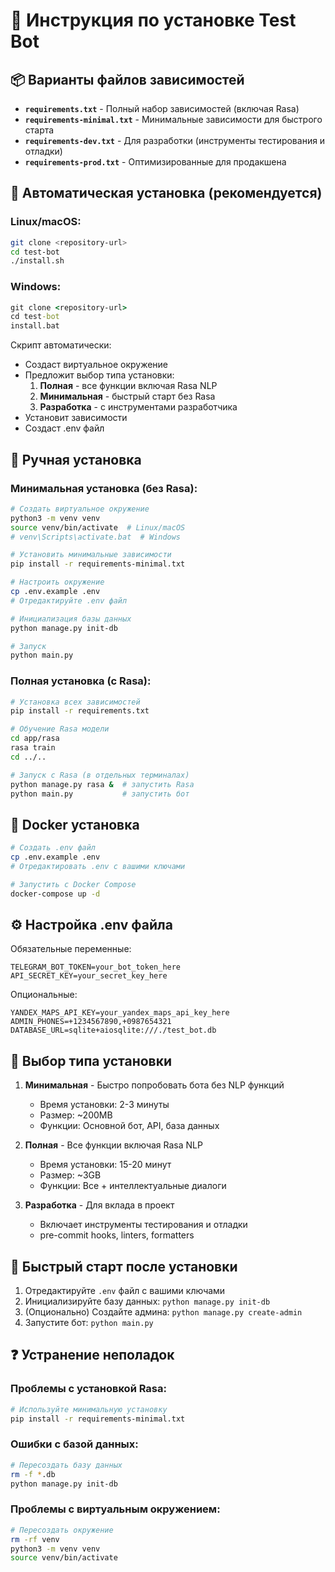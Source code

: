 # 🚀 Инструкция по установке Test Bot

## 📦 Варианты файлов зависимостей

- **`requirements.txt`** - Полный набор зависимостей (включая Rasa)
- **`requirements-minimal.txt`** - Минимальные зависимости для быстрого старта
- **`requirements-dev.txt`** - Для разработки (инструменты тестирования и отладки)
- **`requirements-prod.txt`** - Оптимизированные для продакшена

## 🎯 Автоматическая установка (рекомендуется)

### Linux/macOS:
```bash
git clone <repository-url>
cd test-bot
./install.sh
```

### Windows:
```cmd
git clone <repository-url>
cd test-bot
install.bat
```

Скрипт автоматически:
- Создаст виртуальное окружение
- Предложит выбор типа установки:
  1. **Полная** - все функции включая Rasa NLP
  2. **Минимальная** - быстрый старт без Rasa
  3. **Разработка** - с инструментами разработчика
- Установит зависимости
- Создаст .env файл

## 🔧 Ручная установка

### Минимальная установка (без Rasa):
```bash
# Создать виртуальное окружение
python3 -m venv venv
source venv/bin/activate  # Linux/macOS
# venv\Scripts\activate.bat  # Windows

# Установить минимальные зависимости
pip install -r requirements-minimal.txt

# Настроить окружение
cp .env.example .env
# Отредактируйте .env файл

# Инициализация базы данных
python manage.py init-db

# Запуск
python main.py
```

### Полная установка (с Rasa):
```bash
# Установка всех зависимостей
pip install -r requirements.txt

# Обучение Rasa модели
cd app/rasa
rasa train
cd ../..

# Запуск с Rasa (в отдельных терминалах)
python manage.py rasa &  # запустить Rasa
python main.py           # запустить бот
```

## 🐳 Docker установка

```bash
# Создать .env файл
cp .env.example .env
# Отредактировать .env с вашими ключами

# Запустить с Docker Compose
docker-compose up -d
```

## ⚙️ Настройка .env файла

Обязательные переменные:
```env
TELEGRAM_BOT_TOKEN=your_bot_token_here
API_SECRET_KEY=your_secret_key_here
```

Опциональные:
```env
YANDEX_MAPS_API_KEY=your_yandex_maps_api_key_here
ADMIN_PHONES=+1234567890,+0987654321
DATABASE_URL=sqlite+aiosqlite:///./test_bot.db
```

## 🎯 Выбор типа установки

1. **Минимальная** - Быстро попробовать бота без NLP функций
   - Время установки: 2-3 минуты
   - Размер: ~200MB
   - Функции: Основной бот, API, база данных

2. **Полная** - Все функции включая Rasa NLP
   - Время установки: 15-20 минут
   - Размер: ~3GB
   - Функции: Все + интеллектуальные диалоги

3. **Разработка** - Для вклада в проект
   - Включает инструменты тестирования и отладки
   - pre-commit hooks, linters, formatters

## 🚀 Быстрый старт после установки

1. Отредактируйте `.env` файл с вашими ключами
2. Инициализируйте базу данных: `python manage.py init-db`
3. (Опционально) Создайте админа: `python manage.py create-admin`
4. Запустите бот: `python main.py`

## ❓ Устранение неполадок

### Проблемы с установкой Rasa:
```bash
# Используйте минимальную установку
pip install -r requirements-minimal.txt
```

### Ошибки с базой данных:
```bash
# Пересоздать базу данных
rm -f *.db
python manage.py init-db
```

### Проблемы с виртуальным окружением:
```bash
# Пересоздать окружение
rm -rf venv
python3 -m venv venv
source venv/bin/activate
```
